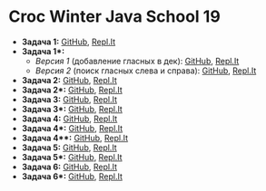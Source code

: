 # Croc Winter Java School 19

- **Задача 1:** [GitHub](https://github.com/Khazbs/WinterJava/tree/master/Task-1), [Repl.It](https://repl.it/@ArthurKhazbs/WinterJavaTask-1)
- **Задача 1\*:**
  - _Версия 1_ (добавление гласных в дек): [GitHub](https://github.com/Khazbs/WinterJava/tree/master/Task-1X), [Repl.It](https://repl.it/@ArthurKhazbs/WinterJavaTask-1X)
  - _Версия 2_ (поиск гласных слева и справа): [GitHub](https://github.com/Khazbs/WinterJava/tree/master/Task-1X-V2), [Repl.It](https://repl.it/@ArthurKhazbs/WinterJavaTask-1X-V2)
- **Задача 2:** [GitHub](https://github.com/Khazbs/WinterJava/tree/master/Task-2), [Repl.It](https://repl.it/@ArthurKhazbs/WinterJavaTask-2)
- **Задача 2\*:** [GitHub](https://github.com/Khazbs/WinterJava/tree/master/Task-2X), [Repl.It](https://repl.it/@ArthurKhazbs/WinterJavaTask-2X)
- **Задача 3:** [GitHub](https://github.com/Khazbs/WinterJava/tree/master/Task-3), [Repl.It](https://repl.it/@ArthurKhazbs/WinterJavaTask-3)
- **Задача 3\*:** [GitHub](https://github.com/Khazbs/WinterJava/tree/master/Task-3X), [Repl.It](https://repl.it/@ArthurKhazbs/WinterJavaTask-3X)
- **Задача 4:** [GitHub](https://github.com/Khazbs/WinterJava/tree/master/Task-4), [Repl.It](https://repl.it/@ArthurKhazbs/WinterJavaTask-4)
- **Задача 4\*:** [GitHub](https://github.com/Khazbs/WinterJava/tree/master/Task-4X), [Repl.It](https://repl.it/@ArthurKhazbs/WinterJavaTask-4X)
- **Задача 4\*\*:** [GitHub](https://github.com/Khazbs/WinterJava/tree/master/Task-4XX), [Repl.It](https://repl.it/@ArthurKhazbs/WinterJavaTask-4XX)
- **Задача 5:** [GitHub](https://github.com/Khazbs/WinterJava/tree/master/Task-5), [Repl.It](https://repl.it/@ArthurKhazbs/WinterJavaTask-5)
- **Задача 5\*:** [GitHub](https://github.com/Khazbs/WinterJava/tree/master/Task-5X), [Repl.It](https://repl.it/@ArthurKhazbs/WinterJavaTask-5X)
- **Задача 6:** [GitHub](https://github.com/Khazbs/WinterJava/tree/master/Task-6), [Repl.It](https://repl.it/@ArthurKhazbs/WinterJavaTask-6)
- **Задача 6\*:** [GitHub](https://github.com/Khazbs/WinterJava/tree/master/Task-6X), [Repl.It](https://repl.it/@ArthurKhazbs/WinterJavaTask-6X)
